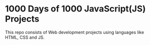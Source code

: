# 1000 Days of 1000 JavaScript(JS) Projects

This repo consists of Web development projects using languages like HTML, CSS and JS.

